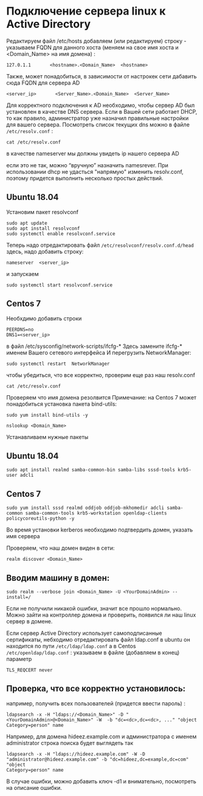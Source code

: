 
# Подключение сервера linux к Active Directory

Редактируем файл /etc/hosts добавляем (или редактируем) строку - указываем FQDN для данного хоста (меняем <hostname> на свое имя хоста и <Domain_Name> на имя домена)  :
```shell
127.0.1.1       <hostname>.<Domain_Name>  <hostname>
```
Также, может понадобиться, в зависимости от настрокек сети дабавить cюда FQDN для сервера AD
```shell
<server_ip>       <Server_Name>.<Domain_Name>  <Server_Name>
```
    
Для корректного подключения к AD необходимо,  чтобы сервер AD был установлен в качестве DNS сервера.
Если в Вашей сети работает DHCP, то как правило, администратор уже назначил
правильные настройки для вашего сервера. 
Посмотреть список текущих dns можно в файле `/etc/resolv.conf` :
```shell
cat /etc/resolv.conf 
```
в качестве nameserver
мы должны увидеть ip нашего сервера AD  

если это не так, можно “вручную” назначить namesrever. 
При использовании dhcp не удасться "напрямую" изменить resolv.conf, поэтому придется выполнить несколько простых действий.

## Ubuntu 18.04

Установим пакет resolvconf
```shell
sudo apt update
sudo apt install resolvconf
sudo systemctl enable resolvconf.service
```
Теперь надо отредактировать файл  `/etc/resolvconf/resolv.conf.d/head`
здесь, надо добавить строку:
```shell
nameserver  <server_ip>
```
и запускаем 
```shell
sudo systemctl start resolvconf.service
```
## Centos 7

Необхдимо добавить строки
```shell
PEERDNS=no
DNS1=<server_ip>
```
в файл /etc/sysconfig/network-scripts/ifcfg-* Здесь  замените ifcfg-* 
именем Вашего сетевого интерфейса
И перегрузить NetworkManager:
```
sudo systemctl restart  NetworkManager
```

чтобы убедиться, что все корректно, проверим еще раз наш resolv.conf
```
cat /etc/resolv.conf
```
Проверяем что имя домена резолвится
Примечание:
на Centos 7 может понадобиться установка пакета bind-utils:
```
sudo yum install bind-utils -y
```

```
nslookup <Domain_Name>
```

Устанавливаем нужные пакеты
## Ubuntu 18.04
```
sudo apt install realmd samba-common-bin samba-libs sssd-tools krb5-user adcli
```
## Centos 7
```
sudo yum install sssd realmd oddjob oddjob-mkhomedir adcli samba-common samba-common-tools krb5-workstation openldap-clients policycoreutils-python -y
```


Во время установки kerberos необходимо подтвердить  домен, указать имя сервера     

Проверяем, что наш домен виден в сети:
```
realm discover <Domain_Name>
```
## Вводим машину в домен:
```
sudo realm --verbose join <Domain_Name> -U <YourDomainAdmin> --install=/
```
Если не получили никакой ошибки, значит все прошло нормально. Можно зайти на контроллер домена и проверить, появился ли наш linux сервер в домене.

Если сервер Active Directory использует самоподписанные сертификаты, небходимо отредактировать файл ldap.conf
в ubuntu он находится по пути `/etc/ldap/ldap.conf` а в Centos `/etc/openldap/ldap.conf` :
указываем в файле (добавляем в конец)  параметр 
```
TLS_REQCERT never
```


## Проверка, что все корректно установилось:

например, получить всех пользователей (придется ввести пароль) :   
```
ldapsearch -x -H "ldaps://<Domain_Name>" -D "<YourDomainAdmin>@<Domain_Name>" -W  -b "dc=<dc>,dc=<dc>, ..." "object
Category=person" name
```
Например, для домена hideez.example.com и администратора с именем administrator строка поиска будет выглядеть так
```
ldapsearch -x -H "ldaps://hideez.example.com" -W -D "administrator@hideez.example.com" -b "dc=hideez,dc=example,dc=com"  "object
Category=person" name
```
В случае ошибки, можно добавить ключ -d1 и внимательно,  посмотреть на описание ошибки.


